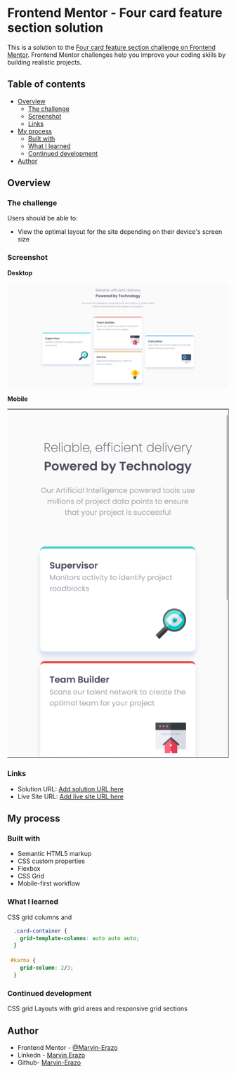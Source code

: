 # Frontend Mentor - Four card feature section solution

This is a solution to the [Four card feature section challenge on Frontend Mentor](https://www.frontendmentor.io/challenges/four-card-feature-section-weK1eFYK). Frontend Mentor challenges help you improve your coding skills by building realistic projects. 

## Table of contents

- [Overview](#overview)
  - [The challenge](#the-challenge)
  - [Screenshot](#screenshot)
  - [Links](#links)
- [My process](#my-process)
  - [Built with](#built-with)
  - [What I learned](#what-i-learned)
  - [Continued development](#continued-development)
- [Author](#author)

## Overview

### The challenge

Users should be able to:

- View the optimal layout for the site depending on their device's screen size

### Screenshot

**Desktop**

![](./desktop.png)

**Mobile**

![](./mobile.png)

### Links

- Solution URL: [Add solution URL here](https://github.com/Marvin-Erazo/four-card-feature-section)
- Live Site URL: [Add live site URL here](https://your-live-site-url.com)

## My process

### Built with

- Semantic HTML5 markup
- CSS custom properties
- Flexbox
- CSS Grid
- Mobile-first workflow

### What I learned

CSS grid columns and 

```css
  .card-container {
    grid-template-columns: auto auto auto;
  }

 #karma {
    grid-column: 2/3;
  }
```

### Continued development

CSS grid Layouts with grid areas and responsive grid sections


## Author

- Frontend Mentor - [@Marvin-Erazo](https://www.frontendmentor.io/profile/Marvin-Erazo)
- Linkedn - [Marvin Erazo](https://www.linkedin.com/in/marvin-erazo-b971a7221/)
- Github- [Marvin-Erazo](https://github.com/Marvin-Erazo)

